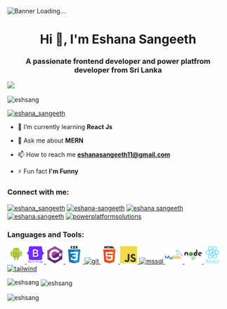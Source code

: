 <img src="https://www.digitalsolutionservices.com/img/services/web%20development.gif" alt="Banner Loading...">
<h1 align="center">Hi 👋, I'm Eshana Sangeeth</h1>
<h3 align="center">A passionate frontend developer and power platfrom developer from Sri Lanka</h3>
<img src="[https://www.digitalsolutionservices.com/img/services/web%20development.gif](https://drive.google.com/file/d/1spuBVgnQSUvYCzHNOwbBugc9haW2Bg1f/view)" >

<p align="left"> <img src="https://komarev.com/ghpvc/?username=eshsang&label=Profile%20views&color=0e75b6&style=flat" alt="eshsang" /> </p>

<p align="left"> <a href="https://twitter.com/eshana_sangeeth" target="blank"><img src="https://img.shields.io/twitter/follow/eshana_sangeeth?logo=twitter&style=for-the-badge" alt="eshana_sangeeth" /></a> </p>

- 🌱 I’m currently learning **React Js**

- 💬 Ask me about **MERN**

- 📫 How to reach me **eshanasangeeth11@gmail.com**

- ⚡ Fun fact **I'm Funny**

<h3 align="left">Connect with me:</h3>
<p align="left">
<a href="https://twitter.com/eshana_sangeeth" target="blank"><img align="center" src="https://raw.githubusercontent.com/rahuldkjain/github-profile-readme-generator/master/src/images/icons/Social/twitter.svg" alt="eshana_sangeeth" height="30" width="40" /></a>
<a href="https://linkedin.com/in/eshana-sangeeth" target="blank"><img align="center" src="https://raw.githubusercontent.com/rahuldkjain/github-profile-readme-generator/master/src/images/icons/Social/linked-in-alt.svg" alt="eshana-sangeeth" height="30" width="40" /></a>
<a href="https://stackoverflow.com/users/eshana sangeeth" target="blank"><img align="center" src="https://raw.githubusercontent.com/rahuldkjain/github-profile-readme-generator/master/src/images/icons/Social/stack-overflow.svg" alt="eshana sangeeth" height="30" width="40" /></a>
<a href="https://instagram.com/eshana.sangeeth" target="blank"><img align="center" src="https://raw.githubusercontent.com/rahuldkjain/github-profile-readme-generator/master/src/images/icons/Social/instagram.svg" alt="eshana.sangeeth" height="30" width="40" /></a>
<a href="https://www.youtube.com/c/powerplatformsolutions" target="blank"><img align="center" src="https://raw.githubusercontent.com/rahuldkjain/github-profile-readme-generator/master/src/images/icons/Social/youtube.svg" alt="powerplatformsolutions" height="30" width="40" /></a>
</p>

<h3 align="left">Languages and Tools:</h3>
<p align="left"> <a href="https://developer.android.com" target="_blank" rel="noreferrer"> <img src="https://raw.githubusercontent.com/devicons/devicon/master/icons/android/android-original-wordmark.svg" alt="android" width="40" height="40"/> </a> <a href="https://getbootstrap.com" target="_blank" rel="noreferrer"> <img src="https://raw.githubusercontent.com/devicons/devicon/master/icons/bootstrap/bootstrap-plain-wordmark.svg" alt="bootstrap" width="40" height="40"/> </a> <a href="https://www.w3schools.com/cs/" target="_blank" rel="noreferrer"> <img src="https://raw.githubusercontent.com/devicons/devicon/master/icons/csharp/csharp-original.svg" alt="csharp" width="40" height="40"/> </a> <a href="https://www.w3schools.com/css/" target="_blank" rel="noreferrer"> <img src="https://raw.githubusercontent.com/devicons/devicon/master/icons/css3/css3-original-wordmark.svg" alt="css3" width="40" height="40"/> </a> <a href="https://git-scm.com/" target="_blank" rel="noreferrer"> <img src="https://www.vectorlogo.zone/logos/git-scm/git-scm-icon.svg" alt="git" width="40" height="40"/> </a> <a href="https://www.w3.org/html/" target="_blank" rel="noreferrer"> <img src="https://raw.githubusercontent.com/devicons/devicon/master/icons/html5/html5-original-wordmark.svg" alt="html5" width="40" height="40"/> </a> <a href="https://developer.mozilla.org/en-US/docs/Web/JavaScript" target="_blank" rel="noreferrer"> <img src="https://raw.githubusercontent.com/devicons/devicon/master/icons/javascript/javascript-original.svg" alt="javascript" width="40" height="40"/> </a> <a href="https://www.microsoft.com/en-us/sql-server" target="_blank" rel="noreferrer"> <img src="https://www.svgrepo.com/show/303229/microsoft-sql-server-logo.svg" alt="mssql" width="40" height="40"/> </a> <a href="https://www.mysql.com/" target="_blank" rel="noreferrer"> <img src="https://raw.githubusercontent.com/devicons/devicon/master/icons/mysql/mysql-original-wordmark.svg" alt="mysql" width="40" height="40"/> </a> <a href="https://nodejs.org" target="_blank" rel="noreferrer"> <img src="https://raw.githubusercontent.com/devicons/devicon/master/icons/nodejs/nodejs-original-wordmark.svg" alt="nodejs" width="40" height="40"/> </a> <a href="https://reactjs.org/" target="_blank" rel="noreferrer"> <img src="https://raw.githubusercontent.com/devicons/devicon/master/icons/react/react-original-wordmark.svg" alt="react" width="40" height="40"/> </a> <a href="https://tailwindcss.com/" target="_blank" rel="noreferrer"> <img src="https://www.vectorlogo.zone/logos/tailwindcss/tailwindcss-icon.svg" alt="tailwind" width="40" height="40"/> </a> </p>

<p><img align="left" src="https://github-readme-stats.vercel.app/api/top-langs?username=eshsang&show_icons=true&locale=en&layout=compact" alt="eshsang" /></p>

<p>&nbsp;<img align="center" src="https://github-readme-stats.vercel.app/api?username=eshsang&show_icons=true&locale=en" alt="eshsang" /></p>

<p><img align="center" src="https://github-readme-streak-stats.herokuapp.com/?user=eshsang&" alt="eshsang" /></p>
